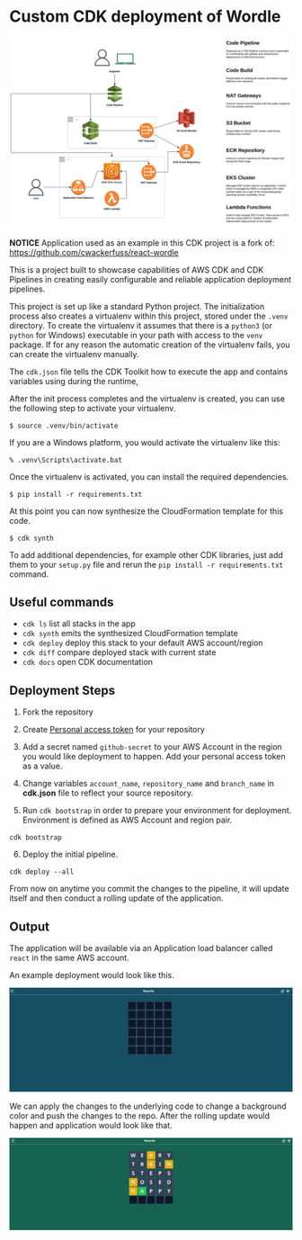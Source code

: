 
# Custom CDK deployment of Wordle

![Infrastructure Diagram](./images/reactle_3.png)

**NOTICE**
Application used as an example in this CDK project is a fork of: https://github.com/cwackerfuss/react-wordle

This is a project built to showcase capabilities of AWS CDK and CDK Pipelines in creating easily configurable and reliable application deployment pipelines.

This project is set up like a standard Python project.  The initialization
process also creates a virtualenv within this project, stored under the `.venv`
directory.  To create the virtualenv it assumes that there is a `python3`
(or `python` for Windows) executable in your path with access to the `venv`
package. If for any reason the automatic creation of the virtualenv fails,
you can create the virtualenv manually.

The `cdk.json` file tells the CDK Toolkit how to execute the app and contains variables using during the runtime,


After the init process completes and the virtualenv is created, you can use the following
step to activate your virtualenv.

```
$ source .venv/bin/activate
```

If you are a Windows platform, you would activate the virtualenv like this:

```
% .venv\Scripts\activate.bat
```

Once the virtualenv is activated, you can install the required dependencies.

```
$ pip install -r requirements.txt
```

At this point you can now synthesize the CloudFormation template for this code.

```
$ cdk synth
```

To add additional dependencies, for example other CDK libraries, just add
them to your `setup.py` file and rerun the `pip install -r requirements.txt`
command.

## Useful commands

 * `cdk ls`          list all stacks in the app
 * `cdk synth`       emits the synthesized CloudFormation template
 * `cdk deploy`      deploy this stack to your default AWS account/region
 * `cdk diff`        compare deployed stack with current state
 * `cdk docs`        open CDK documentation


## Deployment Steps

1. Fork the repository
2. Create [Personal access token](https://docs.github.com/en/authentication/keeping-your-account-and-data-secure/creating-a-personal-access-token) for your repository

3. Add a secret named `github-secret` to your AWS Account in the region you would like deployment to happen. Add your personal access token as a value.

4. Change variables `account_name`, `repository_name` and `branch_name` in **cdk.json** file to reflect your source repository. 

5. Run `cdk bootstrap` in order to prepare your environment for deployment. Environment is defined as AWS Account and region pair.

```
cdk bootstrap
```
6. Deploy the initial pipeline.

```
cdk deploy --all
```
From now on anytime you commit the changes to the pipeline, it will  update itself and then conduct a rolling update of the application.

## Output

The application will be available via an Application load balancer called `react` in the same AWS account.

An example deployment would look like this.

![Deployment version 1](./images/reactle_1.png)

We can apply the changes to the underlying code to change a background color and push the changes to the repo. After the rolling update would happen and application would look like that.

![Deployment version 2](./images/reactle_2.png)
